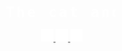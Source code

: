 <!DOCTYPE html>
<html>
<div id="header" align="center">
<!-- TYPE WRITER -->
  <div class="typewriter">
    <h1>The cat and the hat.</h1>
  </div>
<br>
<!-- SOCIAL MEDIA -->
  <div id="badges">
    <a href="your-linkedin-URL">
      <img src="/rsc/linkeln.png" width="5%" alt="LinkedIn Badge"/>
    </a>
    <a href="your-youtube-URL">
      <img src="/rsc/instagram.png" width="5%" alt="Youtube Badge"/>
    </a>
    <a href="your-twitter-URL">
      <img src="/rsc/facebook.png" width="5%" alt="Twitter Badge"/>
    </a>
  </div>


</div>

<style>
  .typewriter h1 {
    color: #fff;
    font-family: monospace;
    overflow: hidden; /* Ensures the content is not revealed until the animation */
    border-right: .15em solid orange; /* The typwriter cursor */
    white-space: nowrap; /* Keeps the content on a single line */
    margin: 0 auto; /* Gives that scrolling effect as the typing happens */
    letter-spacing: .15em; /* Adjust as needed */
    animation: 
      typing 3.5s steps(30, end),
      blink-caret .5s step-end infinite;
  }

  @keyframes typing {
    from { width: 0 }
    to { width: 100% }
  }

  @keyframes blink-caret {
    from, to { border-color: transparent }
    50% { border-color: orange }
  }
</style>
</html>
<!---
Dylan-Liew/Dylan-Liew is a ✨ special ✨ repository because its `README.md` (this file) appears on your GitHub profile.
You can click the Preview link to take a look at your changes.
--->
